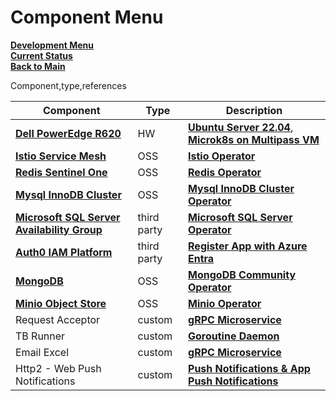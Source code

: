 # Component Menu

**[Development Menu](./menu.md)**\
**[Current Status](../status/weekly/current_status.md)**\
**[Back to Main](../../README.md)**

Component,type,references

|Component   |Type   |Description   |
|---|---|---|
|**[Dell PowerEdge R620](https://www.itcreations.com/dell/dell-poweredge-r620-server#:~:text=The%20Dell%20PowerEdge%20R620%20server,need%20powerful%20processing%20and%20storage.)**   | HW   | **[Ubuntu Server 22.04](../../linux/ubuntu24_04/server-install.md)**, **[Microk8s on Multipass VM](../../k8s/microk8s_on_multipass_vm_install.md)**  |
|**[Istio Service Mesh](https://istio.io/latest/docs/overview/what-is-istio/)**  | OSS   |**[Istio Operator](../../k8s/istio-install.md)**   |
|**[Redis Sentinel One](https://www.einfochips.com/blog/redis-cache-and-its-use-cases-for-modern-application/)**   |OSS   |**[Redis Operator](../../k8s/redis_sentinel.md)**   |
|**[Mysql InnoDB Cluster](https://dev.mysql.com/doc/mysql-operator/en/#:~:text=MySQL%20Operator%20for%20Kubernetes%20manages,the%20MySQL%20Operator%20Release%20Notes.)**   |OSS   |**[Mysql InnoDB Cluster Operator](../../k8s/mysql-innodb-cluster-install.md)**   |
|**[Microsoft SQL Server Availability Group](https://dh2i.com/blog/dxoperator-for-sql-server-availability-group/)**   |third party   |**[Microsoft SQL Server Operator](../../k8s/mssql-statefulset-install.md)**   |
|**[Auth0 IAM Platform](https://www.weareplanet.com/blog/what-is-auth0#:~:text=Auth0%20is%20a%20platform%20companies,security%20and%20compliance%20much%20easier.)**  |third party   |**[Register App with Azure Entra](https://auth0.com/docs/authenticate/identity-providers/enterprise-identity-providers/azure-active-directory/v2)**   |
|**[MongoDB](https://www.mongodb.com/company/what-is-mongodb)**   |OSS   |**[MongoDB Community Operator](https://www.mongodb.com/try/download/community-kubernetes-operator)**   |
|**[Minio Object Store](https://www.mongodb.com/try/download/community-kubernetes-operator)**   |OSS   |**[Minio Operator](../../k8s/minio-install.md)**   |
|Request Acceptor   |custom   |**[gRPC Microservice](https://grpc.io/docs/what-is-grpc/introduction/)**   |
|TB Runner    |custom   |**[Goroutine Daemon](https://www.geeksforgeeks.org/goroutines-concurrency-in-golang/)**  |
|Email Excel  | custom  |**[gRPC Microservice](https://grpc.io/docs/what-is-grpc/introduction/)**   |
|Http2 - Web Push Notifications  | custom  |**[Push Notifications & App Push Notifications](https://www.webpushnotifications.com/)**   |
